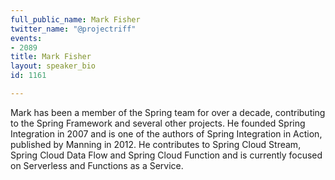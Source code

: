 ```yaml
---
full_public_name: Mark Fisher
twitter_name: "@projectriff"
events:
- 2089
title: Mark Fisher
layout: speaker_bio
id: 1161

---
```

Mark has been a member of the Spring team for over a decade, contributing to the Spring Framework and several other projects. He founded Spring Integration in 2007 and is one of the authors of Spring Integration in Action, published by Manning in 2012. He contributes to Spring Cloud Stream, Spring Cloud Data Flow and Spring Cloud Function and is currently focused on Serverless and Functions as a Service.